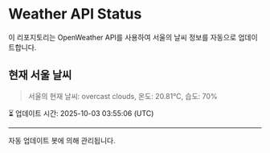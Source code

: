 
# Weather API Status

이 리포지토리는 OpenWeather API를 사용하여 서울의 날씨 정보를 자동으로 업데이트합니다.

## 현재 서울 날씨
> 서울의 현재 날씨: overcast clouds, 온도: 20.81°C, 습도: 70%

⏳ 업데이트 시간: 2025-10-03 03:55:06 (UTC)

---
자동 업데이트 봇에 의해 관리됩니다.
